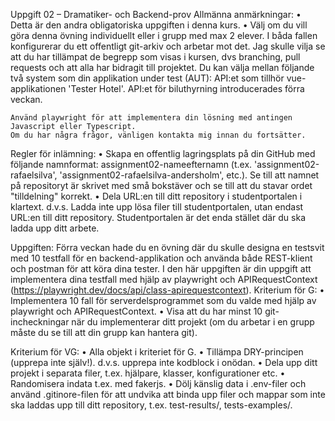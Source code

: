 Uppgift 02 – Dramatiker- och Backend-prov 
Allmänna anmärkningar: 
•	Detta är den andra obligatoriska uppgiften i denna kurs. 
•	Välj om du vill göra denna övning individuellt eller i grupp med max 2 elever. I båda fallen konfigurerar du ett offentligt git-arkiv och arbetar mot det. Jag skulle vilja se att du har tillämpat de begrepp som visas i kursen, dvs branching, pull requests och att alla har bidragit till projektet. 
	Du kan välja mellan följande två system som din applikation under test (AUT): API:et som tillhör vue-applikationen 'Tester Hotel'. 
	API:et för biluthyrning introducerades förra veckan. 
	
	Använd playwright för att implementera din lösning med antingen Javascript eller Typescript. 
	Om du har några frågor, vänligen kontakta mig innan du fortsätter. 

Regler för inlämning: 
•	Skapa en offentlig lagringsplats på din GitHub med följande namnformat: assignment02-nameefternamn (t.ex. 'assignment02-rafaelsilva', 'assignment02-rafaelsilva-andersholm', etc.). Se till att namnet på repositoryt är skrivet med små bokstäver och se till att du stavar ordet "tilldelning" korrekt. 
•	Dela URL:en till ditt repository i studentportalen i klartext. d.v.s. Ladda inte upp lösa filer till studentportalen, utan endast URL:en till ditt repository. Studentportalen är det enda stället där du ska ladda upp ditt arbete. 

Uppgiften: 
Förra veckan hade du en övning där du skulle designa en testsvit med 10 testfall för en backend-applikation och använda både REST-klient och postman för att köra dina tester. I den här uppgiften är din uppgift att implementera dina testfall med hjälp av playwright och APIRequestContext (https://playwright.dev/docs/api/class-apirequestcontext). 
Kriterium för G: 
•	Implementera 10 fall för serverdelsprogrammet som du valde med hjälp av playwright och APIRequestContext. 
•	Visa att du har minst 10 git-incheckningar när du implementerar ditt projekt (om du arbetar i en grupp måste du se till att din grupp kan hantera git). 

Kriterium för VG: 
•	Alla objekt i kriteriet för G. 
•	Tillämpa DRY-principen (upprepa inte själv!). d.v.s. upprepa inte kodblock i onödan. 
•	Dela upp ditt projekt i separata filer, t.ex. hjälpare, klasser, konfigurationer etc. 
•	Randomisera indata t.ex. med fakerjs. 
•	Dölj känslig data i .env-filer och använd .gitinore-filen för att undvika att binda upp filer och mappar som inte ska laddas upp till ditt repository, t.ex. test-results/, tests-examples/. 

